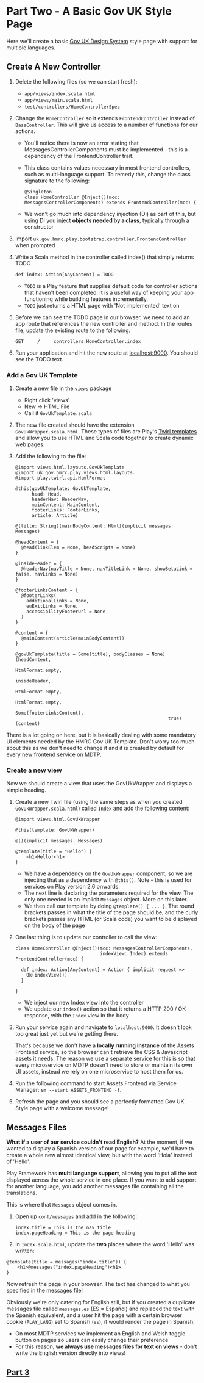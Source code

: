 # Part Two - A Basic Gov UK Style Page

Here we'll create a basic [Gov UK Design System](https://design-system.service.gov.uk/) style page with support for multiple languages.

## Create A New Controller

1. Delete the following files (so we can start fresh):
    * `app/views/index.scala.html`
    * `app/views/main.scala.html`
    * `test/controllers/HomeControllerSpec`

2. Change the `HomeController` so it extends `FrontendController` instead of `BaseController`. This will give us access to a number of functions for our actions.

    * You'll notice there is now an error stating that MessagesControllerComponents must be implemented - this is a dependency of the FrontendController trait.
    * This class contains values necessary in most frontend controllers, such as multi-language support. To remedy this, change the class signature to the following:
   
      ```
      @Singleton
      class HomeController @Inject()(mcc: MessagesControllerComponents) extends FrontendController(mcc) {
      ```
   
    * We won't go much into dependency injection (DI) as part of this, but using DI you inject **objects needed by a class**, typically through a constructor
3. Import `uk.gov.hmrc.play.bootstrap.controller.FrontendController` when prompted

4. Write a Scala method in the controller called index() that simply returns TODO
    
    ```
    def index: Action[AnyContent] = TODO
    ```
    * `TODO` is a Play feature that supplies default code for controller actions that haven't been completed. It is a useful way of keeping your app functioning while building features incrementally.
    * `TODO` just returns a HTML page with 'Not implemented' text on
    
5. Before we can see the TODO page in our browser, we need to add an app route that references the new controller and method. In the routes file, update the existing route to the following:
   
    ```
    GET     /     controllers.HomeController.index
    ```

6. Run your application and hit the new route at [localhost:9000](https://localhost:9000). You should see the TODO text.

### Add a Gov UK Template

1. Create a new file in the `views` package
    * Right click 'views'
    * New -> HTML File
    * Call it `GovUkTemplate.scala`
    
2. The new file created should have the extension `GovUkWrapper.scala.html`. These types of files are Play's [Twirl templates](https://www.playframework.com/documentation/2.6.x/ScalaTemplates) and allow you to use HTML and Scala code together to create dynamic web pages.

3. Add the following to the file:

    ```
    @import views.html.layouts.GovUkTemplate
    @import uk.gov.hmrc.play.views.html.layouts._
    @import play.twirl.api.HtmlFormat
    
    @this(govUkTemplate: GovUkTemplate,
          head: Head,
          headerNav: HeaderNav,
          mainContent: MainContent,
          footerLinks: FooterLinks,
          article: Article)
    
    @(title: String)(mainBodyContent: Html)(implicit messages: Messages)
    
    @headContent = {
      @head(linkElem = None, headScripts = None)
    }
    
    @insideHeader = {
      @headerNav(navTitle = None, navTitleLink = None, showBetaLink = false, navLinks = None)
    }
    
    @footerLinksContent = {
      @footerLinks(
        additionalLinks = None,
        euExitLinks = None,
        accessibilityFooterUrl = None
      )
    }
    
    @content = {
      @mainContent(article(mainBodyContent))
    }
    
    @govUkTemplate(title = Some(title), bodyClasses = None)(headContent,
                                                            HtmlFormat.empty,
                                                            insideHeader,
                                                            HtmlFormat.empty,
                                                            HtmlFormat.empty,
                                                            Some(footerLinksContent),
                                                            true)(content)
    ```

There is a lot going on here, but it is basically dealing with some mandatory UI elements needed by the HMRC Gov UK Template.
Don't worry too much about this as we don't need to change it and it is created by default for every new frontend service on MDTP.

### Create a new view

Now we should create a view that uses the GovUkWrapper and displays a simple heading.

1. Create a new Twirl file (using the same steps as when you created `GovUkWrapper.scala.html`) called `Index` and add the following content:

    ```
    @import views.html.GovUkWrapper
    
    @this(template: GovUkWrapper)
    
    @()(implicit messages: Messages)
    
    @template(title = "Hello") {
        <h1>Hello!<h1>
    }
    ```
    * We have a dependency on the `GovUkWrapper` component, so we are injecting that as a dependency with `@this()`. Note - this is used for services on Play version 2.6 onwards.
    * The next line is declaring the parameters required for the view. The only one needed is an implicit `Messages` object. More on this later.
    * We then call our template by doing `@template() { ... }`. The round brackets passes in what the title of the page should be, and the curly brackets passes any HTML (or Scala code) you want to be displayed on the body of the page

2. One last thing is to update our controller to call the view:

    ```
    class HomeController @Inject()(mcc: MessagesControllerComponents,
                                   indexView: Index) extends FrontendController(mcc) {
    
      def index: Action[AnyContent] = Action { implicit request =>
        Ok(indexView())
      }
    
    }
    ```
    * We inject our new Index view into the controller
    * We update our `index()` action so that it returns a HTTP 200 / OK response, with the `Index` view in the body

3. Run your service again and navigate to `localhost:9000`. It doesn't look too great just yet but we're getting there.

    That's because we don't have a **locally running instance** of the Assets Frontend service, so the browser can't retrieve the CSS & Javascript assets it needs.
    The reason we use a separate service for this is so that every microservice on MDTP doesn't need to store or maintain its own UI assets, instead we rely on one microservice to host them for us. 

4. Run the following command to start Assets Frontend via Service Manager: `sm --start ASSETS_FRONTEND -f`.
5. Refresh the page and you should see a perfectly formatted Gov UK Style page with a welcome message!

## Messages Files

**What if a user of our service couldn't read English?** At the moment, if we wanted to display a Spanish version of our page for example, we'd have to create a whole new almost identical view, but with the word 'Hola' instead of 'Hello'.

Play Framework has **multi language support**, allowing you to put all the text displayed across the whole service in one place. If you want to add support for another language, you add another messages file containing all the translations.

This is where that `Messages` object comes in.

1. Open up `conf/messages` and add in the following:
   ```
   index.title = This is the nav title
   index.pageHeading = This is the page heading
   ```

2. In `Index.scala.html`, update the **two** places where the word 'Hello' was written:
  ```
  @template(title = messages("index.title")) {
      <h1>@messages("index.pageHeading")<h1>
  }
  ```

Now refresh the page in your browser. The text has changed to what you specified in the messages file!

Obviously we're only catering for English still, but if you created a duplicate messages file called `messages.es` (ES = Español) and replaced the text with the Spanish equivalent, and a user hit the page with a certain browser cookie (`PLAY_LANG`) set to Spanish (`es`), it would render the page in Spanish.

* On most MDTP services we implement an English and Welsh toggle button on pages so users can easily change their preference
* For this reason, **we always use messages files for text on views** - don't write the English version directly into views!

## [Part 3](Part3.md) 